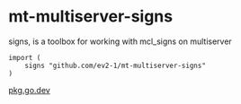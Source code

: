 # mt-multiserver-signs

signs, is a toolbox for working with mcl_signs on multiserver

```golang
import (
	signs "github.com/ev2-1/mt-multiserver-signs"
)
```

[pkg.go.dev](https://pkg.go.dev/github.com/ev2-1/mt-multiserver-signs)

